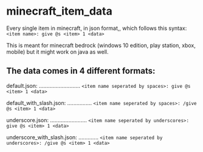 # minecraft_item_data
Every single item in minecraft, in json format,, which follows this syntax: `<item name>: give @s <item> 1 <data>`

This is meant for minecraft bedrock (windows 10 edition, play station, xbox, mobile) but it might work on java as well.

The data comes in 4 different formats:
--------------------------------------------------------------------------------------------------------------------------------
default.json: ........................... `<item name seperated by spaces>: give @s <item> 1 <data>`
  
default_with_slash.json: ................ `<item name seperated by spaces>: /give @s <item> 1 <data>`
  
underscore.json: ........................ `<item name seperated by underscores>: give @s <item> 1 <data>`
  
underscore_with_slash.json: ............. `<item name seperated by underscores>: /give @s <item> 1 <data>`
